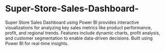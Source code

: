 # Super-Store-Sales-Dashboard-
Super Store Sales Dashboard using Power BI provides interactive visualizations for analyzing key sales metrics like product performance, profit, and regional trends. Features include dynamic charts, profit analysis, and customer segmentation to enable data-driven decisions. Built using Power BI for real-time insights.
